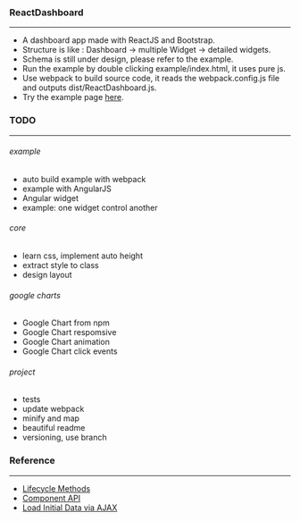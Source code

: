 ### ReactDashboard
---
* A dashboard app made with ReactJS and Bootstrap.
* Structure is like : Dashboard -> multiple Widget -> detailed widgets.
* Schema is still under design, please refer to the example.
* Run the example by double clicking example/index.html, it uses pure js.
* Use webpack to build source code, it reads the webpack.config.js file and outputs dist/ReactDashboard.js.
* Try the example page [here](http://gjk0090.github.io/ReactDashboard "ReactDashboard Example").

### TODO
---
###### example
* auto build example with webpack
* example with AngularJS
* Angular widget
* example: one widget control another

###### core
* learn css, implement auto height
* extract style to class
* design layout

###### google charts
* Google Chart from npm
* Google Chart respomsive
* Google Chart animation
* Google Chart click events

###### project
* tests
* update webpack
* minify and map
* beautiful readme
* versioning, use branch


### Reference
---
* [Lifecycle Methods](https://facebook.github.io/react/docs/component-specs.html)
* [Component API](https://facebook.github.io/react/docs/component-api.html)
* [Load Initial Data via AJAX](https://facebook.github.io/react/tips/initial-ajax.html)